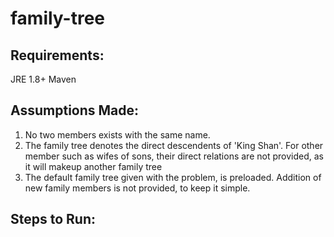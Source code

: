 # family-tree


Requirements:
-------------

JRE 1.8+
Maven



Assumptions Made:
------------------

1) No two members exists with the same name.
2) The family tree denotes the direct descendents of 'King Shan'. For other member such as wifes of sons, their direct relations are not provided, as it will makeup another family tree
3) The default family tree given with the problem, is preloaded. Addition of new family members is not provided, to keep it simple.





Steps to Run:
-------------